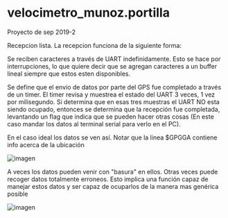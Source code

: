 # velocimetro_munoz.portilla
Proyecto de sep 2019-2

Recepcion lista. La recepcion funciona de la siguiente forma:

Se reciben caracteres a través de UART indefinidamente. Esto se hace por interrupciones, lo que quiere decir que
se agregan caracteres a un buffer lineal siempre que estos esten disponibles.

Se define que el envio de datos por parte del GPS fue completado a través de un timer. El timer revisa y muestrea el estado del UART
3 veces, 1 vez por milisegundo. Si determina que en esas tres muestras el UART NO esta siendo ocupado, entonces se determina que 
la recepción fue completada, levantando un flag que indica que se pueden hacer otras cosas (En este caso mandar los datos
al terminal serial para verlo en el PC).

En el caso ideal los datos se ven así. Notar que la linea $GPGGA contiene info acerca de la ubicación

![imagen](https://imgur.com/YvvCeB1)

A veces los datos pueden venir con "basura" en ellos. Otras veces puede recoger datos totalmente erroneos. Esto implica
una función capaz de manejar estos datos y ser capaz de ocuparlos de la manera mas genérica posible

![imagen](https://imgur.com/IQH3zyu)
